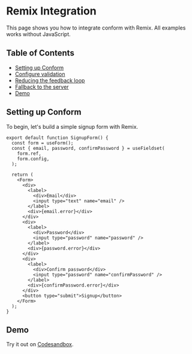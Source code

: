 # Remix Integration

This page shows you how to integrate conform with Remix. All examples works without JavaScript.

<!-- aside -->

## Table of Contents

- [Setting up Conform](#setting-up-conform)
- [Configure validation](#configure-validation)
- [Reducing the feedback loop](#reducing-the-feedback-loop)
- [Fallback to the server](#fallback-to-the-server)
- [Demo](#demo)

<!-- /aside -->

## Setting up Conform

To begin, let's build a simple signup form with Remix.

```tsx
export default function SignupForm() {
  const form = useForm();
  const { email, password, confirmPassword } = useFieldset(
    form.ref,
    form.config,
  );

  return (
    <Form>
      <div>
        <label>
          <div>Email</div>
          <input type="text" name="email" />
        </label>
        <div>{email.error}</div>
      </div>
      <div>
        <label>
          <div>Password</div>
          <input type="password" name="password" />
        </label>
        <div>{password.error}</div>
      </div>
      <div>
        <label>
          <div>Confirm password</div>
          <input type="password" name="confirmPassword" />
        </label>
        <div>{confirmPassword.error}</div>
      </div>
      <button type="submit">Signup</button>
    </Form>
  );
}
```

## Demo

<!-- sandbox src="/docs/integrations/remix" -->

Try it out on [Codesandbox](https://codesandbox.io/s/github/edmundhung/conform/tree/main/docs/integrations/remix).

<!-- /sandbox -->
